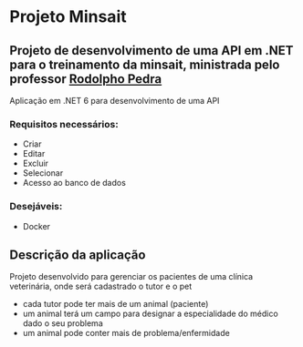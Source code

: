# Projeto Minsait
## Projeto de desenvolvimento de uma API em .NET para o treinamento da minsait, ministrada pelo professor <a href="https://www.linkedin.com/in/rodolphopedra/">Rodolpho Pedra</a>

Aplicação em .NET 6 para desenvolvimento de uma API

### Requisitos necessários:
- Criar
- Editar
- Excluir
- Selecionar
- Acesso ao banco de dados

### Desejáveis:
- Docker

## Descrição da aplicação
Projeto desenvolvido para gerenciar os pacientes de uma clínica veterinária, onde será cadastrado o tutor e o pet
- cada tutor pode ter mais de um animal (paciente)
- um animal terá um campo para designar a especialidade do médico dado o seu problema
- um animal pode conter mais de problema/enfermidade
